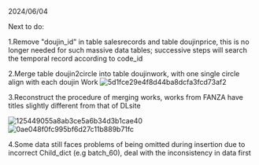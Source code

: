 2024/06/04

Next to do:

1.Remove "doujin_id" in table salesrecords and table doujinprice, 
  this is no longer needed for such massive data tables; 
  successive steps will search the temporal record according to code_id
  
2.Merge table doujin2circle into table doujinwork, with one single circle align with each doujin Work
![5d1fce29e4f8d44ba8dcfa3fcd73af2](https://github.com/Hammerous/DLsite-Analyse/assets/79643219/4186416c-eb11-49ed-bdd5-5a49bf48c097)

3.Reconstruct the procedure of merging works, works from FANZA have titles slightly different from that of DLsite

![125449055a8ab3ce5a6b34d3b1cae40](https://github.com/Hammerous/DLsite-Analyse/assets/79643219/d01b4e64-ba57-4aff-bfbd-d8f47b42891a)
![0ae048f0fc995bf6d27c11b889b71fc](https://github.com/Hammerous/DLsite-Analyse/assets/79643219/a60e9b2b-df43-496c-bae5-3dbf6c022095)

4.Some data still faces problems of being omitted during insertion due to incorrect Child_dict (e.g batch_60),
  deal with the inconsistency in data first
